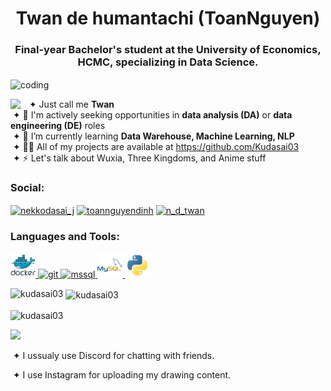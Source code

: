 <h1 align="center">Twan de humantachi (ToanNguyen)</h1>
<h3 align="center">Final-year Bachelor's student at the University of Economics, HCMC, specializing in Data Science.</h3>
<img align="center" alt="coding" width ="800" src="https://24.media.tumblr.com/0be89f47305f8e6469ab86c7e5090d21/tumblr_n1m44pDdp21t0hdd4o1_500.gif">
<!-- <p align="left"> <img src="https://komarev.com/ghpvc/?username=kudasai03&label=Profile%20views&color=0e75b6&style=flat" alt="kudasai03" /> </p> -->

<div>
  <div>
    <img src="![image](https://github.com/Kudasai03/Kudasai03/assets/114086290/9173dc1a-5ffc-4cf5-b174-bb3a8c12d0d7)" align="left" style="margin-right: 10px;">
    <p align="left">
      &nbsp;&#10022; Just call me <strong>Twan</strong><br>
      &nbsp;&#10022; 🔭 I'm actively seeking opportunities in <strong>data analysis (DA)</strong> or <strong>data engineering (DE)</strong> roles<br>
      &nbsp;&#10022; 🌱 I’m currently learning <strong>Data Warehouse, Machine Learning, NLP</strong><br>
      &nbsp;&#10022; 👨‍💻 All of my projects are available at <a href="https://github.com/Kudasai03">https://github.com/Kudasai03</a><br>
      &nbsp;&#10022; ⚡ Let's talk about Wuxia, Three Kingdoms, and Anime stuff<br>
    </p>
  </div>
</div>


<h3 align="left">Social:</h3>
<p align="left">
<a href="https://twitter.com/nekkodasai_j" target="blank"><img align="center" src="https://raw.githubusercontent.com/rahuldkjain/github-profile-readme-generator/master/src/images/icons/Social/twitter.svg" alt="nekkodasai_j" height="30" width="40" /></a>
<a href="https://linkedin.com/in/toannguyendinh" target="blank"><img align="center" src="https://raw.githubusercontent.com/rahuldkjain/github-profile-readme-generator/master/src/images/icons/Social/linked-in-alt.svg" alt="toannguyendinh" height="30" width="40" /></a>
<a href="https://instagram.com/n_d_twan" target="blank"><img align="center" src="https://raw.githubusercontent.com/rahuldkjain/github-profile-readme-generator/master/src/images/icons/Social/instagram.svg" alt="n_d_twan" height="30" width="40" /></a>
</p>

<h3 align="left">Languages and Tools:</h3>
<p align="left"> <a href="https://www.docker.com/" target="_blank" rel="noreferrer"> <img src="https://raw.githubusercontent.com/devicons/devicon/master/icons/docker/docker-original-wordmark.svg" alt="docker" width="40" height="40"/> </a> <a href="https://git-scm.com/" target="_blank" rel="noreferrer"> <img src="https://www.vectorlogo.zone/logos/git-scm/git-scm-icon.svg" alt="git" width="40" height="40"/> </a> <a href="https://www.microsoft.com/en-us/sql-server" target="_blank" rel="noreferrer"> <img src="https://www.svgrepo.com/show/303229/microsoft-sql-server-logo.svg" alt="mssql" width="40" height="40"/> </a> <a href="https://www.mysql.com/" target="_blank" rel="noreferrer"> <img src="https://raw.githubusercontent.com/devicons/devicon/master/icons/mysql/mysql-original-wordmark.svg" alt="mysql" width="40" height="40"/> </a> <a href="https://www.python.org" target="_blank" rel="noreferrer"> <img src="https://raw.githubusercontent.com/devicons/devicon/master/icons/python/python-original.svg" alt="python" width="40" height="40"/> </a> </p>

<p><img align="left" src="https://github-readme-stats.vercel.app/api/top-langs?username=kudasai03&show_icons=true&locale=en&layout=compact" alt="kudasai03" /></p>

<p>&nbsp;<img align="center" src="https://github-readme-stats.vercel.app/api?username=kudasai03&show_icons=true&locale=en" alt="kudasai03" /></p>

<p><img align="center" src="https://github-readme-streak-stats.herokuapp.com/?user=kudasai03&" alt="kudasai03" /></p>
<img src="./assets/images/herobanner.png">

<br>




   &nbsp;&#10022; I ussualy use Discord for chatting with friends.
   
   &nbsp;&#10022; I use Instagram for uploading my drawing content.
   
  </p>
 </div>
</div>
